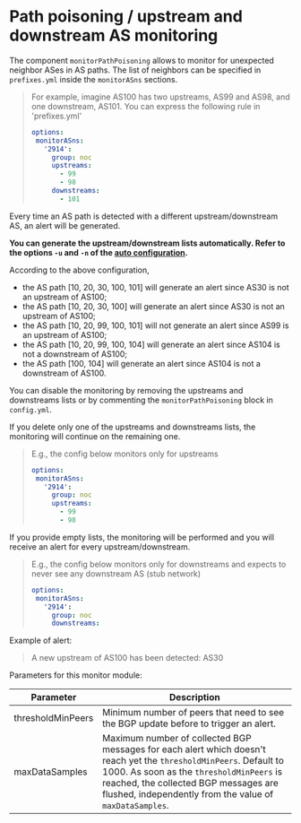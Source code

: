 # Path poisoning / upstream and downstream AS monitoring

The component `monitorPathPoisoning` allows to monitor for unexpected neighbor ASes in AS paths. The list of neighbors can be specified in `prefixes.yml` inside the `monitorASns` sections.

> For example, imagine AS100 has two upstreams, AS99 and AS98, and one downstream, AS101. You can express the following rule in 'prefixes.yml'
> 
> ```yaml
> options:
>  monitorASns:
>    '2914':
>      group: noc
>      upstreams:
>        - 99
>        - 98
>      downstreams:
>        - 101
> ```

Every time an AS path is detected with a different upstream/downstream AS, an alert will be generated.

**You can generate the upstream/downstream lists automatically. Refer to the options `-u` and `-n` of the [auto configuration](prefixes.md#generate).**

According to the above configuration, 
* the AS path [10, 20, 30, 100, 101] will generate an alert since AS30 is not an upstream of AS100;
* the AS path [10, 20, 30, 100] will generate an alert since AS30 is not an upstream of AS100;
* the AS path [10, 20, 99, 100, 101] will not generate an alert since AS99 is an upstream of AS100;
* the AS path [10, 20, 99, 100, 104] will generate an alert since AS104 is not a downstream of AS100;
* the AS path [100, 104] will generate an alert since AS104 is not a downstream of AS100.

You can disable the monitoring by removing the upstreams and downstreams lists or by commenting the `monitorPathPoisoning` block in `config.yml`.

If you delete only one of the upstreams and downstreams lists, the monitoring will continue on the remaining one.

> E.g., the config below monitors only for upstreams
>
> ```yaml
> options:
>  monitorASns:
>    '2914':
>      group: noc
>      upstreams:
>        - 99
>        - 98
> ```

If you provide empty lists, the monitoring will be performed and you will receive an alert for every upstream/downstream.

> E.g., the config below monitors only for downstreams and expects to never see any downstream AS (stub network)
>
> ```yaml
> options:
>  monitorASns:
>    '2914':
>      group: noc
>      downstreams:
> ```



Example of alert:
> A new upstream of AS100 has been detected: AS30

Parameters for this monitor module:

|Parameter| Description| 
|---|---|
|thresholdMinPeers| Minimum number of peers that need to see the BGP update before to trigger an alert. |
|maxDataSamples| Maximum number of collected BGP messages for each alert which doesn't reach yet the `thresholdMinPeers`. Default to 1000. As soon as the `thresholdMinPeers` is reached, the collected BGP messages are flushed, independently from the value of `maxDataSamples`.|
